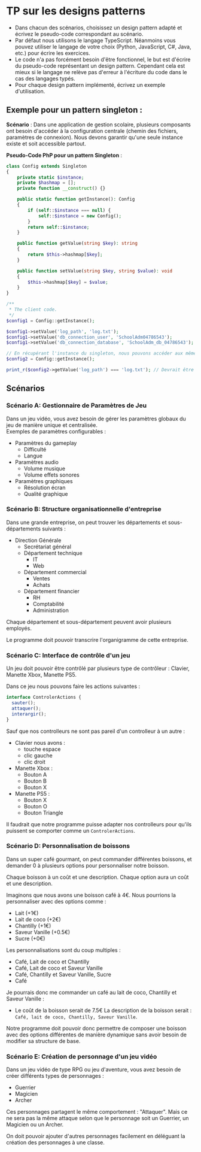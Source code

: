 # TP sur les designs patterns

- Dans chacun des scénarios, choisissez un design pattern adapté et écrivez le pseudo-code correspondant au scénario.
- Par défaut nous utilisons le langage TypeScript. Néanmoins vous pouvez utiliser le langage de votre choix (Python, JavaScript, C#, Java, etc.) pour écrire les exercices.
- Le code n'a pas forcément besoin d'être fonctionnel, le but est d'écrire du pseudo-code représentant un design pattern. Cependant cela est mieux si le langage ne relève pas d'erreur à l'écriture du code dans le cas des langages typés.
- Pour chaque design pattern implémenté, écrivez un exemple d'utilisation.

## Exemple pour un pattern singleton :

**Scénario** :
Dans une application de gestion scolaire, plusieurs composants ont besoin d'accéder à la configuration centrale (chemin des fichiers, paramètres de connexion). Nous devons garantir qu'une seule instance existe et soit accessible partout.

**Pseudo-Code PhP pour un pattern Singleton** :

```php
class Config extends Singleton
{
    private static $instance;
    private $hashmap = [];
    private function __construct() {}

    public static function getInstance(): Config
    {
        if (self::$instance === null) {
            self::$instance = new Config();
        }
        return self::$instance;
    }

    public function getValue(string $key): string
    {
        return $this->hashmap[$key];
    }

    public function setValue(string $key, string $value): void
    {
        $this->hashmap[$key] = $value;
    }
}

/**
 * The client code.
 */
$config1 = Config::getInstance();

$config1->setValue('log_path', 'log.txt');
$config1->setValue('db_connection_user', 'SchoolAdm04786543');
$config1->setValue('db_connection_database', 'SchoolAdm_db_04786543');

// En récupérant l'instance du singleton, nous pouvons accéder aux mêmes données de la même instance de la classe Config
$config2 = Config::getInstance();

print_r($config2->getValue('log_path') === 'log.txt'); // Devrait être à vrai
```

## Scénarios

### Scénario A: Gestionnaire de Paramètres de Jeu

Dans un jeu vidéo, vous avez besoin de gérer les paramètres globaux du jeu de manière unique et centralisée.\
Exemples de paramètres configurables :

- Paramètres du gameplay
  - Difficulté
  - Langue
- Paramètres audio
  - Volume musique
  - Volume effets sonores
- Paramètres graphiques
  - Résolution écran
  - Qualité graphique

### Scénario B: Structure organisationnelle d'entreprise

Dans une grande entreprise, on peut trouver les départements et sous-départements suivants :

- Direction Générale
  - Secrétariat général
  - Département technique
    - IT
    - Web
  - Département commercial
    - Ventes
    - Achats
  - Département financier
    - RH
    - Comptabilité
    - Administration

Chaque département et sous-département peuvent avoir plusieurs employés.

Le programme doit pouvoir transcrire l'organigramme de cette entreprise.

### Scénario C: Interface de contrôle d'un jeu

Un jeu doit pouvoir être contrôlé par plusieurs type de contrôleur : Clavier, Manette Xbox, Manette PS5.

Dans ce jeu nous pouvons faire les actions suivantes :

```ts
interface ControlerActions {
  sauter();
  attaquer();
  interargir();
}
```

Sauf que nos controlleurs ne sont pas pareil d'un controlleur à un autre :

- Clavier nous avons :
  - touche espace
  - clic gauche
  - clic droit
- Manette Xbox :
  - Bouton A
  - Bouton B
  - Bouton X
- Manette PS5 :
  - Bouton X
  - Bouton O
  - Bouton Triangle

Il faudrait que notre programme puisse adapter nos controlleurs pour qu'ils puissent se comporter comme un `ControlerActions`.

### Scénario D: Personnalisation de boissons

Dans un super café gourmant, on peut commander différentes boissons, et demander 0 à plusieurs options pour personnaliser notre boisson.

Chaque boisson à un coût et une description.
Chaque option aura un coût et une description.

Imaginons que nous avons une boisson café à 4€. Nous pourrions la personnaliser avec des options comme :

- Lait (+1€)
- Lait de coco (+2€)
- Chantilly (+1€)
- Saveur Vanille (+0.5€)
- Sucre (+0€)

Les personnalisations sont du coup multiples :

- Café, Lait de coco et Chantilly
- Café, Lait de coco et Saveur Vanille
- Café, Chantilly et Saveur Vanille, Sucre
- Café

Je pourrais donc me commander un café au lait de coco, Chantilly et Saveur Vanille :

- Le coût de la boisson serait de 7.5€
  La description de la boisson serait : `Café, lait de coco, Chantilly, Saveur Vanille`.

Notre programme doit pouvoir donc permettre de composer une boisson avec des options différentes de manière dynamique sans avoir besoin de modifier sa structure de base.

### Scénario E: Création de personnage d'un jeu vidéo

Dans un jeu vidéo de type RPG ou jeu d'aventure, vous avez besoin de créer différents types de personnages :

- Guerrier
- Magicien
- Archer

Ces personnages partagent le même comportement : "Attaquer". Mais ce ne sera pas la même attaque selon que le personnage soit un Guerrier, un Magicien ou un Archer.

On doit pouvoir ajouter d'autres personnages facilement en déléguant la création des personnages à une classe.
